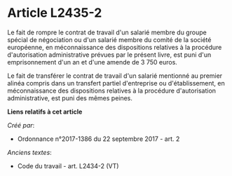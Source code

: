 # Article L2435-2

Le fait de rompre le contrat de travail d'un salarié membre du groupe spécial de négociation ou d'un salarié membre du comité
de la société européenne, en méconnaissance des dispositions relatives à la procédure d'autorisation administrative prévues
par le présent livre, est puni d'un emprisonnement d'un an et d'une amende de 3 750 euros.

Le fait de transférer le contrat de travail d'un salarié mentionné au premier alinéa compris dans un transfert partiel
d'entreprise ou d'établissement, en méconnaissance des dispositions relatives à la procédure d'autorisation administrative,
est puni des mêmes peines.

**Liens relatifs à cet article**

_Créé par_:

  - Ordonnance n°2017-1386 du 22 septembre 2017 - art. 2

_Anciens textes_:

  - Code du travail - art. L2434-2 (VT)
